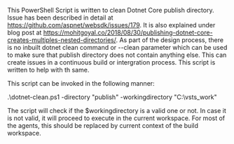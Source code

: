 This PowerShell Script is written to clean Dotnet Core publish directory. Issue has been described in detail at
https://github.com/aspnet/websdk/issues/179. It is also explained under blog post at 
https://mohitgoyal.co/2018/08/30/publishing-dotnet-core-creates-multiples-nested-directories/. As part of the design process, there is no
inbuilt dotnet clean command or --clean parameter which can be used to make sure that publish directory does not contain anything else. 
This can create issues in a continuous build or intergration process. This script is written to help with th same. 

This script can be invoked in the following manner:

.\dotnet-clean.ps1 -directory "publish" -workingdirectory "C:\vsts\_work\"

The script will check if the $workingdirectory is a valid one or not. In case it is not valid, it will proceed to execute in the current
workspace. For most of the agents, this should be replaced by current context of the build workspace.

